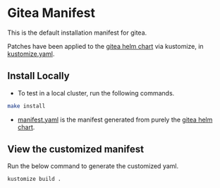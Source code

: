 # Gitea Manifest
This is the default installation manifest for gitea. 

Patches have been applied to the [gitea helm chart](https://gitea.com/gitea/helm-chart) via kustomize, in [kustomize.yaml](./kustomization.yaml).

## Install Locally
- To test in a local cluster, run the following commands.

```bash
make install
```

- [manifest.yaml](./manifest.yaml) is the manifest generated from purely the [gitea helm chart](https://gitea.com/gitea/helm-chart). 

## View the customized manifest
Run the below command to generate the customized yaml.
```bash
kustomize build .
```
